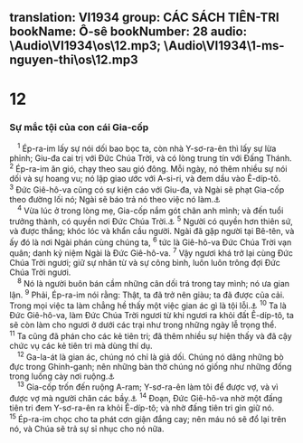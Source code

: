 translation: VI1934
group: CÁC SÁCH TIÊN-TRI
bookName: Ô-sê 
bookNumber: 28
audio: \Audio\VI1934\os\12.mp3; \Audio\VI1934\1-ms-nguyen-thi\os\12.mp3
-------

<div class="title"><h1>12</h1><h3>Sự mắc tội của con cái Gia-cốp</h3></div>
<span class="verse os_12_1"> <sup>1</sup> Ép-ra-im lấy sự nói dối bao bọc ta, còn nhà Y-sơ-ra-ên thì lấy sự lừa phỉnh; Giu-đa cai trị với Đức Chúa Trời, và có lòng trung tín với Đấng Thánh. </span>
<span class="verse os_12_2"><sup>2</sup> Ép-ra-im ăn gió, chạy theo sau gió đông. Mỗi ngày, nó thêm nhiều sự nói dối và sự hoang vu; nó lập giao ước với A-si-ri, và đem dầu vào Ê-díp-tô. </span>
<span class="verse os_12_3"><sup>3</sup> Đức Giê-hô-va cũng có sự kiện cáo với Giu-đa, và Ngài sẽ phạt Gia-cốp theo đường lối nó; Ngài sẽ báo trả nó theo việc nó làm.<a data-toggle="tooltip" data-placement="bottom" title="Sa 25:26; 32:24-26">⚓</a><br/></span>
<span class="verse os_12_4"> <sup>4</sup> Vừa lúc ở trong lòng mẹ, Gia-cốp nắm gót chân anh mình; và đến tuổi trưởng thành, có quyền nơi Đức Chúa Trời.<a data-toggle="tooltip" data-placement="bottom" title="Sa 28:10-22">⚓</a></span>
<span class="verse os_12_5"><sup>5</sup> Người có quyền hơn thiên sứ, và được thắng; khóc lóc và khẩn cầu người. Ngài đã gặp người tại Bê-tên, và ấy đó là nơi Ngài phán cùng chúng ta, </span>
<span class="verse os_12_6"><sup>6</sup> tức là Giê-hô-va Đức Chúa Trời vạn quân; danh kỷ niệm Ngài là Đức Giê-hô-va. </span>
<span class="verse os_12_7"><sup>7</sup> Vậy ngươi khá trở lại cùng Đức Chúa Trời ngươi; giữ sự nhân từ và sự công bình, luôn luôn trông đợi Đức Chúa Trời ngươi. <br/></span>
<span class="verse os_12_8"> <sup>8</sup> Nó là người buôn bán cầm những cân dối trá trong tay mình; nó ưa gian lận. </span>
<span class="verse os_12_9"><sup>9</sup> Phải, Ép-ra-im nói rằng: Thật, ta đã trở nên giàu; ta đã được của cải. Trong mọi việc ta làm chẳng hề thấy một việc gian ác gì là tội lỗi.<a data-toggle="tooltip" data-placement="bottom" title="Le 23:42-43">⚓</a></span>
<span class="verse os_12_10"><sup>10</sup> Ta là Đức Giê-hô-va, làm Đức Chúa Trời ngươi từ khi ngươi ra khỏi đất Ê-díp-tô, ta sẽ còn làm cho ngươi ở dưới các trại như trong những ngày lễ trọng thể. </span>
<span class="verse os_12_11"><sup>11</sup> Ta cũng đã phán cho các kẻ tiên tri; đã thêm nhiều sự hiện thấy và đã cậy chức vụ các kẻ tiên tri mà dùng thí dụ. <br/></span>
<span class="verse os_12_12"> <sup>12</sup> Ga-la-át là gian ác, chúng nó chỉ là giả dối. Chúng nó dâng những bò đực trong Ghinh-ganh; nên những bàn thờ chúng nó giống như những đống trong luống cày nơi ruộng.<a data-toggle="tooltip" data-placement="bottom" title="Sa 29:1-20">⚓</a><br/></span>
<span class="verse os_12_13"> <sup>13</sup> Gia-cốp trốn đến ruộng A-ram; Y-sơ-ra-ên làm tôi để được vợ, và vì được vợ mà người chăn các bầy.<a data-toggle="tooltip" data-placement="bottom" title="Xu 12:50-51">⚓</a></span>
<span class="verse os_12_14"><sup>14</sup> Đoạn, Đức Giê-hô-va nhờ một đấng tiên tri đem Y-sơ-ra-ên ra khỏi Ê-díp-tô; và nhờ đấng tiên tri gìn giữ nó. </span>
<span class="verse os_12_15"><sup>15</sup> Ép-ra-im chọc cho ta phát cơn giận đắng cay; nên máu nó sẽ đổ lại trên nó, và Chúa sẽ trả sự sỉ nhục cho nó nữa. <br/></span>
